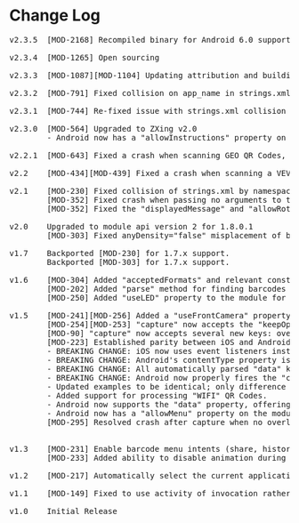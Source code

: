 # Change Log
<pre>
v2.3.5  [MOD-2168] Recompiled binary for Android 6.0 support

v2.3.4  [MOD-1265] Open sourcing
	
v2.3.3  [MOD-1087][MOD-1104] Updating attribution and building with 2.1.3.GA to support x86 devices
	
v2.3.2  [MOD-791] Fixed collision on app_name in strings.xml

v2.3.1  [MOD-744] Re-fixed issue with strings.xml collision

v2.3.0	[MOD-564] Upgraded to ZXing v2.0
		- Android now has a "allowInstructions" property on the module. See the documentation to find out more.

v2.2.1	[MOD-643] Fixed a crash when scanning GEO QR Codes, and split the possible ?q= in to a "query" variable.

v2.2	[MOD-434][MOD-439] Fixed a crash when scanning a VEVENT code, and improved the durability of scanning to not crash the application upon parse errors.

v2.1	[MOD-230] Fixed collision of strings.xml by namespacing this module's strings.xml files.
		[MOD-352] Fixed crash when passing no arguments to the "capture" method.
		[MOD-352] Fixed the "displayedMessage" and "allowRotation" properties that were broken by the 2.0 release.

v2.0	Upgraded to module api version 2 for 1.8.0.1
		[MOD-303] Fixed anyDensity="false" misplacement of barcode results.
		
v1.7	Backported [MOD-230] for 1.7.x support.
		Backported [MOD-303] for 1.7.x support.

v1.6	[MOD-304] Added "acceptedFormats" and relevant constants. Check out the documentation and example to find out more.
		[MOD-202] Added "parse" method for finding barcodes in blobs. See documentation and example for more information.
		[MOD-250] Added "useLED" property to the module for lighting the LED during scanning, if available.

v1.5	[MOD-241][MOD-256] Added a "useFrontCamera" property to the module to control which camera is used.
		[MOD-254][MOD-253] "capture" now accepts the "keepOpen" boolean key. Check out the example and documentation to find out more.
		[MOD-90] "capture" now accepts several new keys: overlay, which takes a view; and showRectangle, which takes a boolean.
		[MOD-223] Established parity between iOS and Android Barcode modules.
		- BREAKING CHANGE: iOS now uses event listeners instead of callbacks! Use Ti.Barcode.addEventListener('success', ...) instead of capture({ success: ...})!
		- BREAKING CHANGE: Android's contentType property is now an integer, instead of a string! Check out the example and documentation to find out more.
		- BREAKING CHANGE: All automatically parsed "data" keys will now be lower case. This ensures consistency across the API and ease of access. 
		- BREAKING CHANGE: Android now properly fires the "cancel" event, as documented. It was firing the "canceled" event.
		- Updated examples to be identical; only difference is iOS's example utilizes the allowRotation property.
		- Added support for processing "WIFI" QR Codes.
		- Android now supports the "data" property, offering up a easy to use dictionary of the properties from the scanned barcode.
		- Android now has a "allowMenu" property on the module. See the documentation to find out more.
		[MOD-295] Resolved crash after capture when no overlay is specified


v1.3    [MOD-231] Enable barcode menu intents (share, history, etc.)
        [MOD-233] Added ability to disable animation during activity transition to camera

v1.2    [MOD-217] Automatically select the current application as the scanning source

v1.1    [MOD-149] Fixed to use activity of invocation rather than default activity

v1.0    Initial Release
